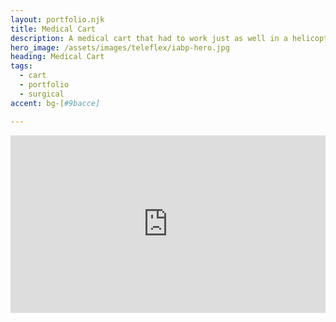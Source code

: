 ```yaml
---
layout: portfolio.njk
title: Medical Cart
description: A medical cart that had to work just as well in a helicopter or an operating theatre.
hero_image: /assets/images/teleflex/iabp-hero.jpg
heading: Medical Cart
tags: 
  - cart
  - portfolio
  - surgical
accent: bg-[#9bacce]

---
```


<iframe 
  width="640" 
  height="360" 
  src="https://www.youtube.com/embed/3x6C6vXmfO0?si=WG7kb4A4TKEBsCtw" 
  style="height: auto; width: 100%; aspect-ratio: 640 / 360;"
  title="YouTube video player" 
  frameborder="0" 
  allow="autoplay; clipboard-write; encrypted-media; picture-in-picture; fullscreen;" 
  referrerpolicy="strict-origin-when-cross-origin" 
  allowfullscreen>
</iframe>

